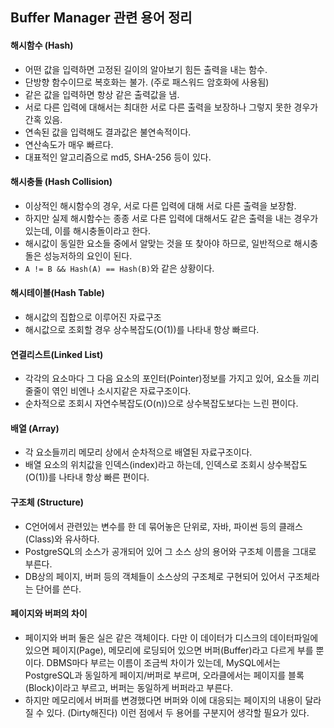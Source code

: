 ## Buffer Manager 관련 용어 정리
#### 해시함수 (Hash)
- 어떤 값을 입력하면 고정된 길이의 알아보기 힘든 출력을 내는 함수. 
- 단방향 함수이므로 복호화는 불가. (주로 패스워드 암호화에 사용됨)
- 같은 값을 입력하면 항상 같은 출력값을 냄.
- 서로 다른 입력에 대해서는 최대한 서로 다른 출력을 보장하나 그렇지 못한 경우가 간혹 있음.
- 연속된 값을 입력해도 결과값은 불연속적이다.
- 연산속도가 매우 빠르다.
- 대표적인 알고리즘으로 md5, SHA-256 등이 있다.

#### 해시충돌 (Hash Collision)
- 이상적인 해시함수의 경우, 서로 다른 입력에 대해 서로 다른 출력을 보장함.
- 하지만 실제 해시함수는 종종 서로 다른 입력에 대해서도 같은 출력을 내는 경우가 있는데, 이를 해시충돌이라고 한다.
- 해시값이 동일한 요소들 중에서 알맞는 것을 또 찾아야 하므로, 일반적으로 해시충돌은 성능저하의 요인이 된다.
- `A != B && Hash(A) == Hash(B)`와 같은 상황이다.

#### 해시테이블(Hash Table)
- 해시값의 집합으로 이루어진 자료구조
- 해시값으로 조회할 경우 상수복잡도(O(1))를 나타내 항상 빠르다.

#### 연결리스트(Linked List)
- 각각의 요소마다 그 다음 요소의 포인터(Pointer)정보를 가지고 있어, 요소들 끼리 줄줄이 엮인 비엔나 소시지같은 자료구조이다.
- 순차적으로 조회시 자연수복잡도(O(n))으로 상수복잡도보다는 느린 편이다.

#### 배열 (Array)
- 각 요소들끼리 메모리 상에서 순차적으로 배열된 자료구조이다.
- 배열 요소의 위치값을 인덱스(index)라고 하는데, 인덱스로 조회시 상수복잡도(O(1))를 나타내 항상 빠른 편이다.

#### 구조체 (Structure)
- C언어에서 관련있는 변수를 한 데 묶어놓은 단위로, 자바, 파이썬 등의 클래스(Class)와 유사하다.
- PostgreSQL의 소스가 공개되어 있어 그 소스 상의 용어와 구조체 이름을 그대로 부른다.
- DB상의 페이지, 버퍼 등의 객체들이 소스상의 구조체로 구현되어 있어서 구조체라는 단어를 쓴다.

#### 페이지와 버퍼의 차이
- 페이지와 버퍼 둘은 실은 같은 객체이다. 다만 이 데이터가 디스크의 데이터파일에 있으면 페이지(Page), 메모리에 로딩되어 있으면 버퍼(Buffer)라고 다르게 부를 뿐이다. DBMS마다 부르는 이름이 조금씩 차이가 있는데, MySQL에서는 PostgreSQL과 동일하게 페이지/버퍼로 부르며, 오라클에서는 페이지를 블록(Block)이라고 부르고, 버퍼는 동일하게 버퍼라고 부른다.
- 하지만 메모리에서 버퍼를 변경했다면 버퍼와 이에 대응되는 페이지의 내용이 달라질 수 있다. (Dirty해진다) 이런 점에서 두 용어를 구분지어 생각할 필요가 있다.
